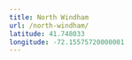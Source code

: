 ```yaml
---
title: North Windham
url: /north-windham/
latitude: 41.748033
longitude: -72.15575720000001
---
```

